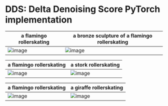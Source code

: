 # DDS: Delta Denoising Score PyTorch implementation

| a flamingo rollerskating | a bronze sculpture of a flamingo rollerskating | 
|-----------------------|------------------------------------------------|
| ![image](https://github.com/yihui-he/dds/assets/10027339/b2bc6066-24aa-474f-88ff-b11e878a9703) | ![image](https://github.com/yihui-he/dds/assets/10027339/7f69c461-13d1-4694-b4eb-597a0677a0b1) | 


| a flamingo rollerskating | a stork rollerskating | 
|-----------------------|------------------------------------------------|
| ![image](https://github.com/yihui-he/dds/assets/10027339/b2bc6066-24aa-474f-88ff-b11e878a9703) | ![image](https://github.com/yihui-he/dds/assets/10027339/85330852-9223-4af5-82c7-5a4303b357e3) |

| a flamingo rollerskating | a giraffe rollerskating | 
|-----------------------|------------------------------------------------|
| ![image](https://github.com/yihui-he/dds/assets/10027339/b2bc6066-24aa-474f-88ff-b11e878a9703) | ![image](https://github.com/yihui-he/dds/assets/10027339/3256763e-0fa1-4434-8b42-f03ebf2f361c) |

